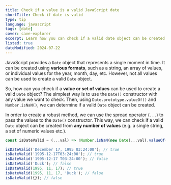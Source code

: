 ```yaml
---
title: Check if a value is a valid JavaScript date
shortTitle: Check if date is valid
type: tip
language: javascript
tags: [date]
cover: cave-explorer
excerpt: Learn how you can check if a valid date object can be created from the given values.
listed: true
dateModified: 2024-07-22
---
```


JavaScript provides a `Date` object that represents a single moment in time. It can be created using **various formats**, such as a string, an array of values, or individual values for the year, month, day, etc. However, not all values can be used to create a valid `Date` object.

So, how can you check if a **value or set of values** can be used to create a valid `Date` object? The simplest way is to use the `Date()` constructor with any value we want to check. Then, using `Date.prototype.valueOf()` and `Number.isNaN()`, we can determine if a valid `Date` object can be created.

In order to create a robust method, we can use the spread operator (`...`) to pass the values to the `Date()` constructor. This way, we can check if a valid `Date` object can be created from **any number of values** (e.g. a single string, a set of numeric values etc.).

```js
const isDateValid = (...val) => !Number.isNaN(new Date(...val).valueOf());

isDateValid('December 17, 1995 03:24:00'); // true
isDateValid('1995-12-17T03:24:00'); // true
isDateValid('1995-12-17 T03:24:00'); // false
isDateValid('Duck'); // false
isDateValid(1995, 11, 17); // true
isDateValid(1995, 11, 17, 'Duck'); // false
isDateValid({}); // false
```
